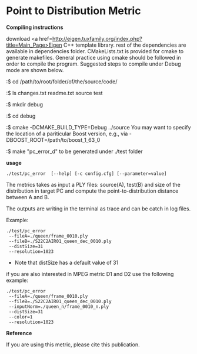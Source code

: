 # Point to Distribution Metric

<b>Compiling instructions</b>

   download <a href=http://eigen.tuxfamily.org/index.php?title=Main_Page>Eigen</a> C++ template library. 
   rest of the dependencies are available in dependencies folder.
   CMakeLists.txt is provided for cmake to generate makefiles. General
   practice using cmake should be followed in order to compile the
   program. Suggested steps to compile under Debug mode are shown below.

   :$ cd /path/to/root/folder/of/the/source/code/

   :$ ls
   changes.txt  readme.txt  source  test

   :$ mkdir debug

   :$ cd debug

   :$ cmake -DCMAKE_BUILD_TYPE=Debug ../source
   You may want to specify the location of a pariticular Boost version,
   e.g., via -DBOOST_ROOT=/path/to/boost_1_63_0

   :$ make
   "pc_error_d" to be generated under ./test folder

<b> usage </b>

```console
./test/pc_error  [--help] [-c config.cfg] [--parameter=value]
```

The metrics takes as input a PLY files: source(A), test(B) and size of the distribution in target PC 
and compute the point-to-distribution distance between A and B.

The outputs are writing in the terminal as trace and can be catch in log files. 

Example:

```console
./test/pc_error 
 --fileA=./queen/frame_0010.ply 
 --fileB=./S22C2AIR01_queen_dec_0010.ply 
 --distSize=31
 --resolution=1023
 ```
 
* Note that distSize has a default value of 31

if you are also interested in MPEG metric D1 and D2 use the following example:
```console
./test/pc_error 
 --fileA=./queen/frame_0010.ply 
 --fileB=./S22C2AIR01_queen_dec_0010.ply 
 --inputNorm=./queen_n/frame_0010_n.ply
 --distSize=31 
 --color=1 
 --resolution=1023
 ```

<b> Reference </b>

   If you are using this metric, please cite this publication.
